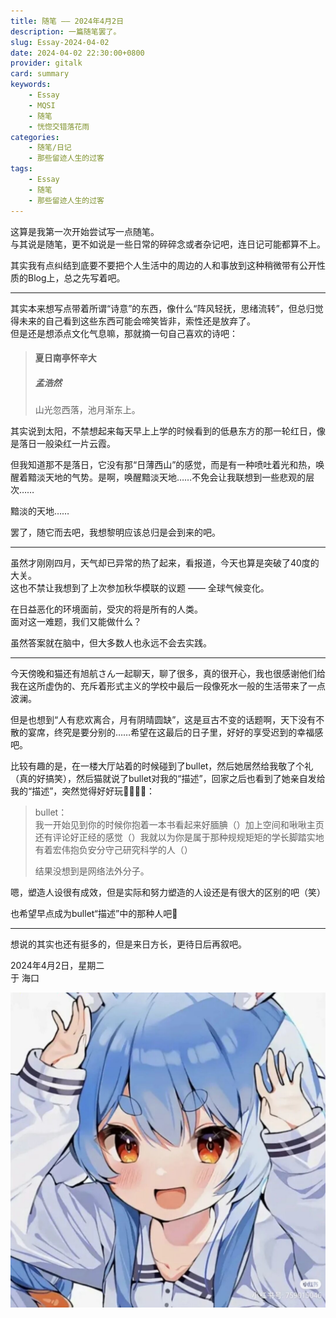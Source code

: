 ```yaml
---
title: 随笔 —— 2024年4月2日
description: 一篇随笔罢了。
slug: Essay-2024-04-02
date: 2024-04-02 22:30:00+0800
provider: gitalk
card: summary
keywords:
    - Essay
    - MQSI
    - 随笔
    - 恍惚交错落花雨
categories:
    - 随笔/日记
    - 那些留迹人生的过客
tags:
    - Essay
    - 随笔
    - 那些留迹人生的过客
---
```


这算是我第一次开始尝试写一点随笔。  
与其说是随笔，更不如说是一些日常的碎碎念或者杂记吧，连日记可能都算不上。

其实我有点纠结到底要不要把个人生活中的周边的人和事放到这种稍微带有公开性质的Blog上，总之先写着吧。

**********

其实本来想写点带着所谓“诗意”的东西，像什么“阵风轻抚，思绪流转”，但总归觉得未来的自己看到这些东西可能会啼笑皆非，索性还是放弃了。  
但是还是想添点文化气息嘛，那就摘一句自己喜欢的诗吧：  
> #### 夏日南亭怀辛大  
> ##### 孟浩然  
> 山光忽西落，池月渐东上。

其实说到太阳，不禁想起来每天早上上学的时候看到的低悬东方的那一轮红日，像是落日一般染红一片云霞。

但我知道那不是落日，它没有那“日薄西山”的感觉，而是有一种喷吐着光和热，唤醒着黯淡天地的气势。是啊，唤醒黯淡天地……不免会让我联想到一些悲观的层次……

黯淡的天地……

罢了，随它而去吧，我想黎明应该总归是会到来的吧。

**********

虽然才刚刚四月，天气却已异常的热了起来，看报道，今天也算是突破了40度的大关。  
这也不禁让我想到了上次参加秋华模联的议题 —— 全球气候变化。

在日益恶化的环境面前，受灾的将是所有的人类。  
面对这一难题，我们又能做什么？

虽然答案就在脑中，但大多数人也永远不会去实践。

**********

今天傍晚和猫还有旭航さん一起聊天，聊了很多，真的很开心，我也很感谢他们给我在这所虚伪的、充斥着形式主义的学校中最后一段像死水一般的生活带来了一点波澜。

但是也想到“人有悲欢离合，月有阴晴圆缺”，这是亘古不变的话题啊，天下没有不散的宴席，终究是要分别的……希望在这最后的日子里，好好的享受迟到的幸福感吧。

比较有趣的是，在一楼大厅站着的时候碰到了bullet，然后她居然给我敬了个礼（真的好搞笑），然后猫就说了bullet对我的“描述”，回家之后也看到了她亲自发给我的“描述”，突然觉得好好玩🤣🤣🤣🤣：

> bullet：  
> 我一开始见到你的时候你抱着一本书看起来好腼腆（）加上空间和啾啾主页还有评论好正经的感觉（）我就以为你是属于那种规规矩矩的学长脚踏实地有着宏伟抱负安分守己研究科学的人（）
>
> 结果没想到是网络法外分子。

嗯，塑造人设很有成效，但是实际和努力塑造的人设还是有很大的区别的吧（笑）

也希望早点成为bullet“描述”中的那种人吧🤣

**********

想说的其实也还有挺多的，但是来日方长，更待日后再叙吧。

2024年4月2日，星期二  
于 海口

![Bullet的头像，可愛いですね！](2024-04-02-bullet.jpg)
